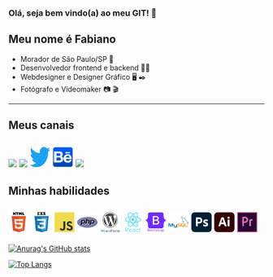 ### Olá, seja bem vindo(a) ao meu GIT! :vulcan_salute:
## Meu nome é Fabiano
- Morador de São Paulo/SP :house_with_garden:
- Desenvolvedor frontend e backend :technologist:
- Webdesigner e Designer Gráfico :desktop_computer: :black_nib:
- Fotógrafo e Videomaker :camera: :clapper:
---

## Meus canais
<a href="https://web.facebook.com/fabiano.silvasantos.96/" target="_blank"><img width="40" src="https://cdn.icon-icons.com/icons2/836/PNG/128/Facebook_icon-icons.com_66805.png"></a>
<a href="https://www.instagram.com/fabianossantos/" target="_blank"><img width="40"  src="https://image.flaticon.com/icons/png/128/2111/2111463.png"></a>
<a href="https://twitter.com/fabiano_ssantos" target="_blank"><img width="40"  src="https://raw.githubusercontent.com/devicons/devicon/master/icons/twitter/twitter-original.svg"></a>
<a href="https://www.behance.net/fabianossantos" target="_blank"><img width="40"  src="https://raw.githubusercontent.com/devicons/devicon/master/icons/behance/behance-original.svg"></a>
<a href="http://fabianofotos.com.br/" target="_blank"><img width="40"  src="https://www.flaticon.com/svg/vstatic/svg/883/883746.svg?token=exp=1615427693~hmac=23f190517e960d6fbdd8e9bce6102bd3"></a>
---

## Minhas habilidades
<img width="40" src="https://raw.githubusercontent.com/devicons/devicon/master/icons/html5/html5-original-wordmark.svg" /> <img width="40" src="https://raw.githubusercontent.com/devicons/devicon/master/icons/css3/css3-original-wordmark.svg" /> <img width="40" src="https://raw.githubusercontent.com/devicons/devicon/master/icons/javascript/javascript-original.svg" /> <img width="40" src="https://raw.githubusercontent.com/devicons/devicon/master/icons/php/php-original.svg" /> <img width="40" src="https://raw.githubusercontent.com/devicons/devicon/master/icons/wordpress/wordpress-original.svg" /> <img width="40" src="https://raw.githubusercontent.com/devicons/devicon/master/icons/react/react-original-wordmark.svg" /> <img width="40" src="https://raw.githubusercontent.com/devicons/devicon/master/icons/bootstrap/bootstrap-plain-wordmark.svg" /> <img width="40" src="https://raw.githubusercontent.com/devicons/devicon/master/icons/mysql/mysql-original-wordmark.svg" /> <img width="40" src="https://raw.githubusercontent.com/devicons/devicon/master/icons/photoshop/photoshop-plain.svg" /> <img width="40" src="https://raw.githubusercontent.com/devicons/devicon/master/icons/illustrator/illustrator-plain.svg" /> <img width="40" src="https://raw.githubusercontent.com/devicons/devicon/master/icons/premierepro/premierepro-original.svg" />
---

[![Anurag's GitHub stats](https://github-readme-stats.vercel.app/api?username=fabianosantos79&show_icons=true&theme=radical)](https://github.com/fabianosantos79/github-readme-stats)

[![Top Langs](https://github-readme-stats.vercel.app/api/top-langs/?username=fabianosantos79&layout=compact)](https://github.com/fabianosantos79/github-readme-stats)


<!--
**fabianosantos79/fabianosantos79** is a ✨ _special_ ✨ repository because its `README.md` (this file) appears on your GitHub profile.

Here are some ideas to get you started:

- 🔭 I’m currently working on ...
- 🌱 I’m currently learning ...
- 👯 I’m looking to collaborate on ...
- 🤔 I’m looking for help with ...
- 💬 Ask me about ...
- 📫 How to reach me: ...
- 😄 Pronouns: ...
- ⚡ Fun fact: ...
-->
